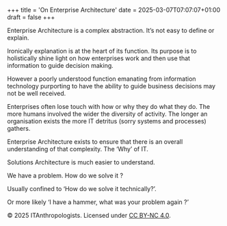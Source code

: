 +++
title = 'On Enterprise Architecture'
date = 2025-03-07T07:07:07+01:00
draft = false
+++

Enterprise Architecture is a complex abstraction. It’s not easy to define or explain.

Ironically explanation is at the heart of its function. Its purpose is to holistically shine light on how enterprises work and then use that information to guide decision making.

However a poorly understood function emanating from information technology purporting to have the ability to guide business decisions may not be well received.

Enterprises often lose touch with how or why they do what they do. The more humans involved the wider the diversity of activity. The longer an organisation exists the more IT detritus (sorry systems and processes) gathers.

Enterprise Architecture exists to ensure that there is an overall understanding of that complexity. The ‘Why’ of IT.

Solutions Architecture is much easier to understand. 

We have a problem. How do we solve it ? 

Usually confined to ‘How do we solve it technically?’. 

Or more likely ‘I have a hammer, what was your problem again ?’

© 2025 ITAnthropologists. Licensed under [CC BY-NC 4.0](https://creativecommons.org/licenses/by-nc/4.0/).